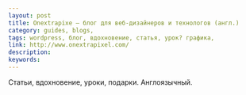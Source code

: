```yaml
---
layout: post
title: Onextrapixe — блог для веб-дизайнеров и технологов (англ.)
category: guides, blogs, 
tags: wordpress, блог, вдохновение, статья, урок? графика, 
link: http://www.onextrapixel.com/
description: 
keywords: 
---
```


<p>Статьи, вдохновение, уроки, подарки. Англоязычный.</p>

